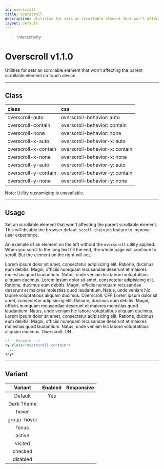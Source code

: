 ```yaml
---
id: overscroll
title: Overscroll
description: Utilities for sets an scrollable element that won't affecting the parent scrollable element on touch device.
layout: default
---
```


> Interactivity

# Overscroll <span class="ml-1 px-2 py-1 text-sm text-gray-600 (dark)text-charcoal-100 bg-gray-300 (dark)bg-gray-600">v1.1.0</span>

Utilities for sets an scrollable element that won't affecting the parent scrollable element on touch device.

---

## Class

| <span class="px-3 py-1 text-white (dark)text-charcoal-100 bg-charcoal-100 (dark)bg-gray-600 rounded-full">class</span> | <span class="px-3 py-1 text-white (dark)text-charcoal-100 bg-charcoal-100 (dark)bg-gray-600 rounded-full">css</span> |
|:--|:--|
| overscroll-auto | overscroll-behavior: auto |
| overscroll-contain | overscroll-behavior: contain |
| overscroll-none | overscroll-behavior: none |
| overscroll-x-auto | overscroll-behavior-x: auto |
| overscroll-x-contain | overscroll-behavior-x: contain |
| overscroll-x-none | overscroll-behavior-x: none |
| overscroll-y-auto | overscroll-behavior-y: auto |
| overscroll-y-contain | overscroll-behavior-y: contain |
| overscroll-y-none | overscroll-behavior-y: none |

<style>
.supports {
  display: block
}
@supports (overscroll-behavior: contain) {
  .supports {
    display: none
  }
}
</style>

<y class="supports mt-4 mx-4 p-3 border-l-8 border-orange-600 text-sm text-orange-600 (dark)text-orange-500 bg-orange-200 (dark)bg-orange-900">
  <span class="pr-1 font-semibold">
    Note:
  </span>
  Your browser does not currently support the utilities.
</y>

<y class="mt-2 mb-4 mx-4 p-3 border-l-8 border-gray-600 text-sm text-gray-600 bg-gray-200 (dark)bg-gray-800">
  <span class="pr-1 font-semibold">
    Note:
  </span>
  Utility customizing is unavailable.
</y>

---

## Usage

Set an scrollable element that won't affecting the parent scrollable element. This will disable the browser default `scroll chaining` feature to improve user experience.

An example of an element on the left without the `overscroll` utility applied. When you scroll to the long text till the end, the whole page will continue to scroll. But the element on the right will not.

<y class="px-4 mt-2 mb-6 mx-auto (xs)max-w-full (sm)max-w-lg (md)max-w-lg (lg)max-w-lg h-64">
  <y class="flex">
    <y class="m-4">
      <y class="w-32 h-56 text-gray-900 (dark)text-gray-400 bg-gray-300 (dark)bg-gray-700 overflow-y-scroll">
        Lorem ipsum dolor sit amet, consectetur adipisicing elit. Ratione, ducimus eum debitis. Magni, officiis numquam recusandae deserunt et maiores molestias quod laudantium. Natus, unde veniam hic labore voluptatibus aliquam ducimus. Lorem ipsum dolor sit amet, consectetur adipisicing elit. Ratione, ducimus eum debitis. Magni, officiis numquam recusandae deserunt et maiores molestias quod laudantium. Natus, unde veniam hic labore voluptatibus aliquam ducimus.
      </y>
      <y class="pt-2 text-sm text-center">
        Overscroll: OFF
      </y>
    </y>
    <y class="m-4">
      <y class="w-32 h-56 text-gray-900 (dark)text-gray-400 bg-gray-300 (dark)bg-gray-700 overscroll-contain overflow-y-scroll">
        Lorem ipsum dolor sit amet, consectetur adipisicing elit. Ratione, ducimus eum debitis. Magni, officiis numquam recusandae deserunt et maiores molestias quod laudantium. Natus, unde veniam hic labore voluptatibus aliquam ducimus. Lorem ipsum dolor sit amet, consectetur adipisicing elit. Ratione, ducimus eum debitis. Magni, officiis numquam recusandae deserunt et maiores molestias quod laudantium. Natus, unde veniam hic labore voluptatibus aliquam ducimus.
      </y>
      <y class="pt-2 text-sm text-center">
        Overscroll: ON
      </y>
    </y>
  </y>
</y>

```html
<!-- Example -->
<y class="overscroll-contain">
  ...
</y>
```

---

## Variant

| <span class="font-semibold underline">Variant</span> | <span class="font-semibold underline">Enabled</span> | <span class="font-semibold underline">Responsive</span> |
|:-:|:-:|:-:|
| Default | Yes | |
| Dark Theme | | |
| hover| | |
| group-hover | | |
| focus | | |
| active | | |
| visited | | |
| checked | | |
| disabled | | |
